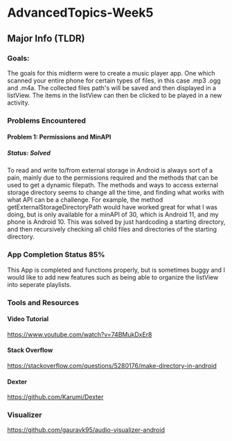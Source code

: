 # AdvancedTopics-Week5
## Major Info (TLDR)

### Goals:
The goals for this midterm were to create a music player app. One which scanned your entire phone for certain types of files, in this case .mp3 .ogg and .m4a. The collected files path's will be saved and then displayed in a listView. The items in the listView can then be clicked to be played in a new activity.

### Problems Encountered

#### Problem 1: Permissions and MinAPI
##### Status: Solved
To read and write to/from external storage in Android is always sort of a pain, mainly due to the permissions required and the methods that can be used to get a dynamic filepath. The methods and ways to access external storage directory seems to change all the time, and finding what works with what API can be a challenge. For example, the method getExternalStorageDirectoryPath would have worked great for what I was doing, but is only available for a minAPI of 30, which is Android 11, and my phone is Android 10. This was solved by just hardcoding a starting directory, and then recursively checking all child files and directories of the starting directory.

### App Completion Status 85%
This App is completed and functions properly, but is sometimes buggy and I would like to add new features such as being able to organize the listView into seperate playlists.

### Tools and Resources
#### Video Tutorial
https://www.youtube.com/watch?v=74BMukDxEr8
#### Stack Overflow
https://stackoverflow.com/questions/5280176/make-directory-in-android
#### Dexter
https://github.com/Karumi/Dexter
### Visualizer
https://github.com/gauravk95/audio-visualizer-android
